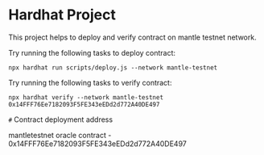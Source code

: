 # Hardhat Project

This project helps to deploy and verify contract on mantle testnet network.

Try running the following tasks to deploy contract:

```shell
npx hardhat run scripts/deploy.js --network mantle-testnet

```

Try running the following tasks to verify contract:

```shell
npx hardhat verify --network mantle-testnet 0x14FFF76Ee7182093F5FE343eEDd2d772A40DE497

```

`#` Contract deployment address

mantletestnet oracle contract - 0x14FFF76Ee7182093F5FE343eEDd2d772A40DE497  